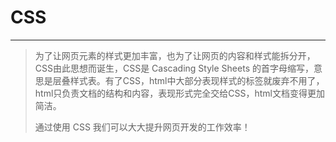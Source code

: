 CSS
===

---

> 为了让网页元素的样式更加丰富，也为了让网页的内容和样式能拆分开，CSS由此思想而诞生，CSS是 Cascading Style Sheets 的首字母缩写，意思是层叠样式表。有了CSS，html中大部分表现样式的标签就废弃不用了，html只负责文档的结构和内容，表现形式完全交给CSS，html文档变得更加简洁。
>
> 通过使用 CSS 我们可以大大提升网页开发的工作效率！

